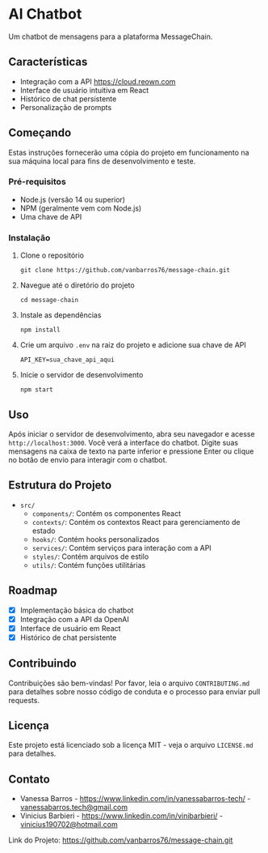 # AI Chatbot

Um chatbot de mensagens para a plataforma MessageChain.

## Características

- Integração com a API https://cloud.reown.com
- Interface de usuário intuitiva em React
- Histórico de chat persistente
- Personalização de prompts

## Começando

Estas instruções fornecerão uma cópia do projeto em funcionamento na sua máquina local para fins de desenvolvimento e teste.

### Pré-requisitos

- Node.js (versão 14 ou superior)
- NPM (geralmente vem com Node.js)
- Uma chave de API

### Instalação

1. Clone o repositório
   ```
   git clone https://github.com/vanbarros76/message-chain.git
   ```
2. Navegue até o diretório do projeto
   ```
   cd message-chain
   ```
3. Instale as dependências
   ```
   npm install
   ```
4. Crie um arquivo `.env` na raiz do projeto e adicione sua chave de API 
   ```
   API_KEY=sua_chave_api_aqui
   ```
5. Inicie o servidor de desenvolvimento
   ```
   npm start
   ```

## Uso

Após iniciar o servidor de desenvolvimento, abra seu navegador e acesse `http://localhost:3000`. Você verá a interface do chatbot. Digite suas mensagens na caixa de texto na parte inferior e pressione Enter ou clique no botão de envio para interagir com o chatbot.

## Estrutura do Projeto

- `src/`
  - `components/`: Contém os componentes React
  - `contexts/`: Contém os contextos React para gerenciamento de estado
  - `hooks/`: Contém hooks personalizados
  - `services/`: Contém serviços para interação com a API
  - `styles/`: Contém arquivos de estilo
  - `utils/`: Contém funções utilitárias

## Roadmap

- [x] Implementação básica do chatbot
- [x] Integração com a API da OpenAI
- [x] Interface de usuário em React
- [x] Histórico de chat persistente

## Contribuindo

Contribuições são bem-vindas! Por favor, leia o arquivo `CONTRIBUTING.md` para detalhes sobre nosso código de conduta e o processo para enviar pull requests.

## Licença

Este projeto está licenciado sob a licença MIT - veja o arquivo `LICENSE.md` para detalhes.

## Contato

- Vanessa Barros - https://www.linkedin.com/in/vanessabarros-tech/ - vanessabarros.tech@gmail.com
- Vinicius Barbieri - https://www.linkedin.com/in/vinibarbieri/ - vinicius190702@hotmail.com

Link do Projeto: https://github.com/vanbarros76/message-chain.git
